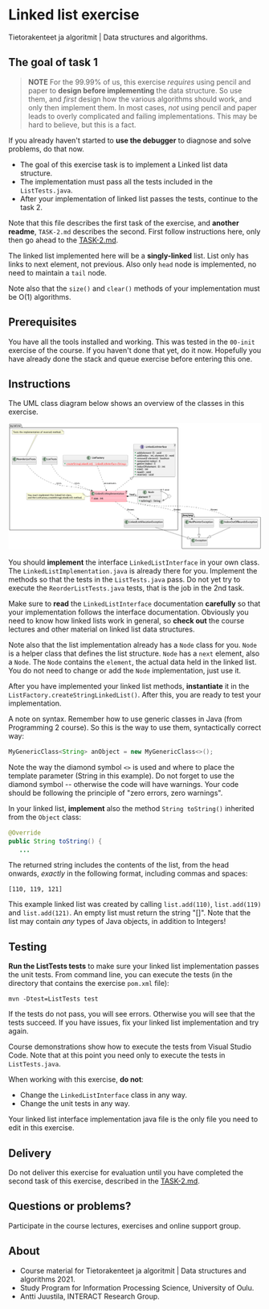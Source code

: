 # Linked list exercise

Tietorakenteet ja algoritmit | Data structures and algorithms.

## The goal of task 1

> **NOTE** For the 99.99% of us, this exercise *requires* using pencil and paper to **design before implementing** the data structure. So use them, and *first* design how the various algorithms should work, and only then implement them. In most cases, *not* using pencil and paper leads to overly complicated and failing implementations. This may be hard to believe, but this is a fact.

If you already haven't started to **use the debugger** to diagnose and solve problems, do that now. 

* The goal of this exercise task is to implement a Linked list data structure.
* The implementation must pass all the tests included in the `ListTests.java`.
* After your implementation of linked list passes the tests, continue to the task 2.

Note that this file describes the first task of the exercise, and **another readme**, `TASK-2.md` describes the second. First follow instructions here, only then go ahead to the [TASK-2.md](TASK-2.md).

The linked list implemented here will be a **singly-linked** list. List only has links to next element, not previous. Also only `head` node is implemented, no need to maintain a `tail` node.

Note also that the `size()` and `clear()` methods of your implementation must be O(1) algorithms.

## Prerequisites

You have all the tools installed and working. This was tested in the `00-init` exercise  of the course. If you haven't done that yet, do it now. Hopefully you have already done the stack and queue exercise before entering this one.

## Instructions

The UML class diagram below shows an overview of the classes in this exercise.

![UML class diagram](classes.png)

You should **implement** the interface `LinkedListInterface` in your own class. The `LinkedListImplementation.java` is already there for you. Implement the methods so that the tests in the `ListTests.java` pass. Do not yet try to execute the `ReorderListTests.java` tests, that is the job in the 2nd task.

Make sure to **read** the `LinkedListInterface` documentation **carefully** so that your implementation follows the interface documentation. Obviously you need to know how linked lists work in general, so **check out** the course lectures and other material on linked list data structures.

Note also that the list implementation already has a `Node` class for you. `Node` is a helper class that defines the list structure. `Node` has a `next` element, also a `Node`. The `Node` contains the `element`, the actual data held in the linked list. You do not need to change or add the `Node` implementation, just use it.

After you have implemented your linked list methods, **instantiate** it in the `ListFactory.createStringLinkedList()`. After this, you are ready to test your implementation.

A note on syntax. Remember how to use generic classes in Java (from Programming 2 course). So this is the way to use them, syntactically correct way:
```Java
MyGenericClass<String> anObject = new MyGenericClass<>();
```

Note the way the diamond symbol `<>` is used and where to place the template parameter (String in this example). Do not forget to use the diamond symbol -- otherwise the code will have warnings. Your code should be following the principle of "zero errors, zero warnings".

In your linked list, **implement** also the method `String toString()` inherited from the  `Object` class:

```Java
@Override
public String toString() {
   ...
```
The returned string includes the contents of the list, from the head onwards, *exactly* in the following format, including commas and spaces:

```text
[110, 119, 121]
```

This example linked list was created by calling `list.add(110)`, `list.add(119)` and `list.add(121)`. An empty list must return the string "[]". Note that the list may contain *any* types of Java objects, in addition to Integers!


## Testing 

**Run the ListTests tests** to make sure your linked list implementation passes the unit tests. From command line, you can  execute the tests (in the directory that contains the exercise `pom.xml` file):

```
mvn -Dtest=ListTests test
```

If the tests do not pass, you will see errors. Otherwise you will see that the tests succeed. If you have issues, fix your linked list implementation and try again.

Course demonstrations show how to execute the tests from Visual Studio Code. Note that at this point you need only to execute the tests in `ListTests.java`.

When working with this exercise, **do not**:

* Change the `LinkedListInterface` class in any way.
* Change the unit tests in any way.

Your linked list interface implementation java file is the only file you need to edit in this exercise.

## Delivery

Do not deliver this exercise for evaluation until you have completed the second task of this exercise, described in the [TASK-2.md](TASK-2.md).

## Questions or problems?

Participate in the course lectures, exercises and online support group.

## About

* Course material for Tietorakenteet ja algoritmit | Data structures and algorithms 2021.
* Study Program for Information Processing Science, University of Oulu.
* Antti Juustila, INTERACT Research Group.